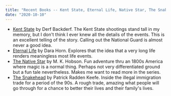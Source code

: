 ```yaml
---
title: "Recent Books -- Kent State, Eternal Life, Native Star, The Snakehead"
date: "2020-10-10"
---
```


- [Kent State](https://www.goodreads.com/book/show/50159458-kent-state) by Derf Backderf. The Kent State shootings stand tall in my memory, but I don't think I ever knew all the details of the events. This is an excellent telling of the story. Calling out the National Guard is almost never a good idea.
- [Eternal Life](https://www.goodreads.com/book/show/35667296-eternal-life) by Dara Horn. Explores that the idea that a very long life renders meaningless most life events.
- [The Native Star](https://www.goodreads.com/book/show/7236997-the-native-star) by M. K. Hobson. Fun adventure thru an 1800s America where magic is a normal thing. Perhaps not very differentiated ground but a fun tale nevertheless. Makes me want to read more in the series.
- [The Snakehead](https://www.goodreads.com/book/show/6004724-the-snakehead) by Patrick Radden Keefe. Inside the illegal immigration trade for a period of the 90s. A rough trade, amazing what people will go through for a chance to better their lives and their family's lives.
